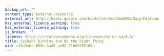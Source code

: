 ```yaml
---
backup_url: ''
content_type: external-resource
external_url: http://books.google.com/books?id=VucCAAAAMBAJ&pg=PA14=onepage
has_external_licence_warning: true
has_external_license_warning: true
is_broken: ''
license: https://creativecommons.org/licenses/by-nc-sa/4.0/
title: Spiked? Dinkins and Do the Right Thing
uid: c26a9abe-059e-4a45-ae82-216d9289160a
---
```

